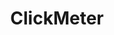 ---
blog: http://blog.clickmeter.com/
facebook: https://facebook.com/linktracking
googleplus: https://plus.google.com/u/0/111590916195198592066
logohandle: clickmeter
sort: clickmeter
title: ClickMeter
twitter: https://x.com/clickmeter
website: https://clickmeter.com/
youtube: https://youtube.com/user/ClickMeter
---